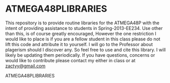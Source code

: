ATMEGA48PLIBRARIES
==================
This repository is to provide routine libraries
for the ATMEGA48P with the intent of providing
assistance to students in Spring-2013-EE234.
Use other than this, is of course greatly encouraged,
However the one restriction I would like to place
is if you are a fellow student in this class please
do not lift this code and attribute it to yourself.
I will go to the Professor about plagerism should I
discover any. So feel free to use and cite this 
library. I will likely be updating them periodically.
If you have questions, concerns or would like to 
contribute please contact my either in class or at
zactyy@gmail.com

ATMEGA48PLIBRARIES